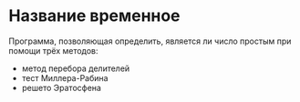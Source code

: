 # Название временное

Программа, позволяющая определить, является ли число простым при помощи трёх методов:
+ метод перебора делителей
+ тест Миллера-Рабина
+ решето Эратосфена
